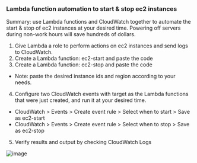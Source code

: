 ### Lambda function automation to start & stop ec2 instances

Summary: use Lambda functions and CloudWatch together to automate the start & stop of ec2 instances at your desired time. Powering off servers during non-work hours will save hundreds of dollars.

1. Give Lambda a role to perform actions on ec2 instances and send logs to CloudWatch.
2. Create a Lambda function: ec2-start and paste the code
3. Create a Lambda function: ec2-stop and paste the code
- Note: paste the desired instance ids and region according to your needs.
4. Configure two CloudWatch events with target as the Lambda functions that were just created, and run it at your desired time.
  - CloudWatch > Events > Create event rule > Select when to start > Save as ec2-start
  - CloudWatch > Events > Create event rule > Select when to stop > Save as ec2-stop
5. Verify results and output by checking CloudWatch Logs 

![image](https://user-images.githubusercontent.com/30080956/57670542-5e2cf800-75d5-11e9-9655-e034d18b8f19.png)

  
